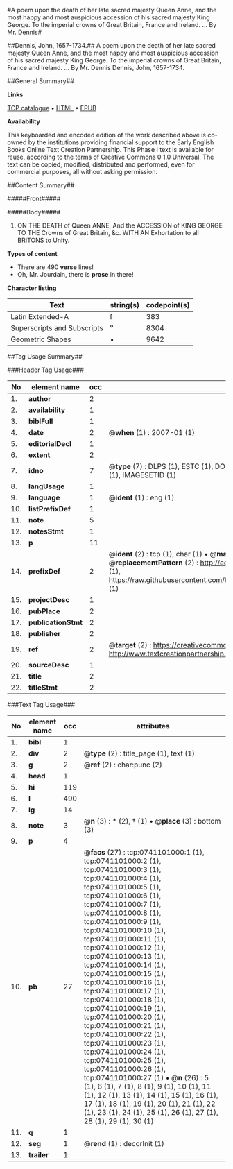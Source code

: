 #A poem upon the death of her late sacred majesty Queen Anne, and the most happy and most auspicious accession of his sacred majesty King George. To the imperial crowns of Great Britain, France and Ireland. ... By Mr. Dennis#

##Dennis, John, 1657-1734.##
A poem upon the death of her late sacred majesty Queen Anne, and the most happy and most auspicious accession of his sacred majesty King George. To the imperial crowns of Great Britain, France and Ireland. ... By Mr. Dennis
Dennis, John, 1657-1734.

##General Summary##

**Links**

[TCP catalogue](http://www.ota.ox.ac.uk/tcp/)  • 
[HTML](http://tei.it.ox.ac.uk/tcp/Texts-HTML/free/004/004808003.html)  • 
[EPUB](http://tei.it.ox.ac.uk/tcp/Texts-EPUB/free/004/004808003.epub)

**Availability**

This keyboarded and encoded edition of the
	       work described above is co-owned by the institutions
	       providing financial support to the Early English Books
	       Online Text Creation Partnership. This Phase I text is
	       available for reuse, according to the terms of Creative
	       Commons 0 1.0 Universal. The text can be copied,
	       modified, distributed and performed, even for
	       commercial purposes, all without asking permission.


##Content Summary##

#####Front#####

#####Body#####

1. ON THE
DEATH of Queen ANNE,
And the ACCESSION of
KING GEORGE
TO THE
Crowns of Great Britain, &c.
WITH AN
Exhortation to all BRITONS to Unity.

**Types of content**

  * There are 490 **verse** lines!
  * Oh, Mr. Jourdain, there is **prose** in there!

**Character listing**


|Text|string(s)|codepoint(s)|
|---|---|---|
|Latin Extended-A|ſ|383|
|Superscripts             and Subscripts|⁰|8304|
|Geometric Shapes|▪|9642|

##Tag Usage Summary##

###Header Tag Usage###

|No|element name|occ|attributes|
|---|---|---|---|
|1.|__author__|2||
|2.|__availability__|1||
|3.|__biblFull__|1||
|4.|__date__|2| @__when__ (1) : 2007-01 (1)|
|5.|__editorialDecl__|1||
|6.|__extent__|2||
|7.|__idno__|7| @__type__ (7) : DLPS (1), ESTC (1), DOCNO (1), TCP (1), GALEDOCNO (1), CONTENTSET (1), IMAGESETID (1)|
|8.|__langUsage__|1||
|9.|__language__|1| @__ident__ (1) : eng (1)|
|10.|__listPrefixDef__|1||
|11.|__note__|5||
|12.|__notesStmt__|1||
|13.|__p__|11||
|14.|__prefixDef__|2| @__ident__ (2) : tcp (1), char (1)  •  @__matchPattern__ (2) : ([0-9\-]+):([0-9IVX]+) (1), (.+) (1)  •  @__replacementPattern__ (2) : http://eebo.chadwyck.com/downloadtiff?vid=$1&page=$2 (1), https://raw.githubusercontent.com/textcreationpartnership/Texts/master/tcpchars.xml#$1 (1)|
|15.|__projectDesc__|1||
|16.|__pubPlace__|2||
|17.|__publicationStmt__|2||
|18.|__publisher__|2||
|19.|__ref__|2| @__target__ (2) : https://creativecommons.org/publicdomain/zero/1.0/ (1), http://www.textcreationpartnership.org/docs/. (1)|
|20.|__sourceDesc__|1||
|21.|__title__|2||
|22.|__titleStmt__|2||


###Text Tag Usage###

|No|element name|occ|attributes|
|---|---|---|---|
|1.|__bibl__|1||
|2.|__div__|2| @__type__ (2) : title_page (1), text (1)|
|3.|__g__|2| @__ref__ (2) : char:punc (2)|
|4.|__head__|1||
|5.|__hi__|119||
|6.|__l__|490||
|7.|__lg__|14||
|8.|__note__|3| @__n__ (3) : * (2), † (1)  •  @__place__ (3) : bottom (3)|
|9.|__p__|4||
|10.|__pb__|27| @__facs__ (27) : tcp:0741101000:1 (1), tcp:0741101000:2 (1), tcp:0741101000:3 (1), tcp:0741101000:4 (1), tcp:0741101000:5 (1), tcp:0741101000:6 (1), tcp:0741101000:7 (1), tcp:0741101000:8 (1), tcp:0741101000:9 (1), tcp:0741101000:10 (1), tcp:0741101000:11 (1), tcp:0741101000:12 (1), tcp:0741101000:13 (1), tcp:0741101000:14 (1), tcp:0741101000:15 (1), tcp:0741101000:16 (1), tcp:0741101000:17 (1), tcp:0741101000:18 (1), tcp:0741101000:19 (1), tcp:0741101000:20 (1), tcp:0741101000:21 (1), tcp:0741101000:22 (1), tcp:0741101000:23 (1), tcp:0741101000:24 (1), tcp:0741101000:25 (1), tcp:0741101000:26 (1), tcp:0741101000:27 (1)  •  @__n__ (26) : 5 (1), 6 (1), 7 (1), 8 (1), 9 (1), 10 (1), 11 (1), 12 (1), 13 (1), 14 (1), 15 (1), 16 (1), 17 (1), 18 (1), 19 (1), 20 (1), 21 (1), 22 (1), 23 (1), 24 (1), 25 (1), 26 (1), 27 (1), 28 (1), 29 (1), 30 (1)|
|11.|__q__|1||
|12.|__seg__|1| @__rend__ (1) : decorInit (1)|
|13.|__trailer__|1||
